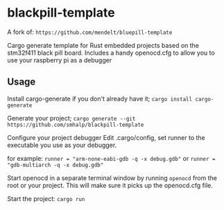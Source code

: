 # blackpill-template
A fork of: 
```https://github.com/mendelt/bluepill-template```

Cargo generate template for Rust embedded projects based on the stm32f411 black pill board.
Includes a handy openocd.cfg to allow you to use your raspberry pi as a debugger


## Usage
Install cargo-generate if you don't already have it;
```cargo install cargo-generate```

Generate your project;
```cargo generate --git https://github.com/smhalp/blackpill-template```

Configure your project debugger
Edit .cargo/config, set runner to the executable you use as your debugger.

for example:
```runner = "arm-none-eabi-gdb -q -x debug.gdb"```
or
```runner = "gdb-multiarch -q -x debug.gdb"```

Start openocd in a separate terminal window by running `openocd` from the root or your project.
This will make sure it picks up the openocd.cfg file.

Start the project:
```cargo run```

